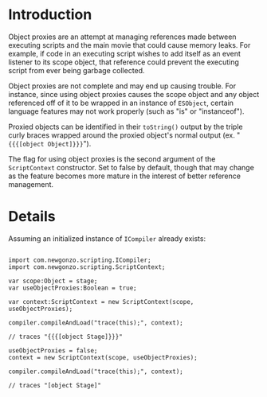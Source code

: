 # Introduction #

Object proxies are an attempt at managing references made between executing scripts and the main movie that could cause memory leaks. For example, if code in an executing script wishes to add itself as an event listener to its scope object, that reference could prevent the executing script from ever being garbage collected.

Object proxies are not complete and may end up causing trouble. For instance, since using object proxies causes the scope object and any object referenced off of it to be wrapped in an instance of `ESObject`, certain language features may not work properly (such as "is" or "instanceof").

Proxied objects can be identified in their `toString()` output by the triple curly braces wrapped around the proxied object's normal output (ex. "`{{{[object Object]}}}`").

The flag for using object proxies is the second argument of the `ScriptContext` constructor. Set to false by default, though that may change as the feature becomes more mature in the interest of better reference management.

# Details #

Assuming an initialized instance of `ICompiler` already exists:

```

import com.newgonzo.scripting.ICompiler;
import com.newgonzo.scripting.ScriptContext;

var scope:Object = stage;
var useObjectProxies:Boolean = true;

var context:ScriptContext = new ScriptContext(scope, useObjectProxies);

compiler.compileAndLoad("trace(this);", context);

// traces "{{{[object Stage]}}}"

useObjectProxies = false;
context = new ScriptContext(scope, useObjectProxies);

compiler.compileAndLoad("trace(this);", context);

// traces "[object Stage]"

```